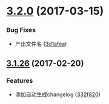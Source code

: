 <a name="3.2.0"></a>
# [3.2.0](https://github.com/iuap-design/compox/compare/v3.1.26...v3.2.0) (2017-03-15)


### Bug Fixes

* 产出文件名 ([3d1afea](https://github.com/iuap-design/compox/commit/3d1afea))



<a name="3.1.26"></a>
## [3.1.26](https://github.com/iuap-design/compox/compare/332f820...v3.1.26) (2017-02-20)


### Features

* 添加自动生成changelog ([332f820](https://github.com/iuap-design/compox/commit/332f820))



